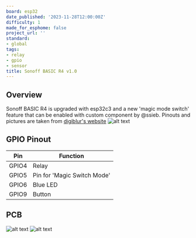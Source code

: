 ```yaml
---
board: esp32
date_published: '2023-11-28T12:00:00Z'
difficulty: 1
made_for_esphome: false
project_url: ''
standard:
- global
tags:
- relay
- gpio
- sensor
title: Sonoff BASIC R4 v1.0
---
```


## Overview

Sonoff BASIC R4 is upgraded with esp32c3 and a new 'magic mode switch' feature that can be enabled with custom component by @ssieb.
Pinouts and pictures are taken from [digiblur's website](https://digiblur.com/wiki/devices/relays/sonoff-basic-r4/)
![alt text](sonoff_basic_r4.webp "Sonoff BASIC R4")

## GPIO Pinout

| Pin    | Function                           |
| ------ | ---------------------------------- |
| GPIO4  | Relay |
| GPIO5 | Pin for 'Magic Switch Mode'          |
| GPIO6 | Blue LED   |
| GPIO9  | Button      |

## PCB

![alt text](sonoff_basic_r4_pcb.webp "Sonoff BASIC R4 PCB")
![alt text](sonoff_basic_r4_pcb_rear.webp "Sonoff BASIC R4 PCB rear")
